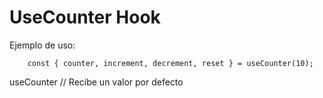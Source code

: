 # UseCounter Hook

Ejemplo de uso: 
```
    const { counter, increment, decrement, reset } = useCounter(10);
```

useCounter // Recibe un valor por defecto